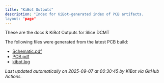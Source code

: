 ```yaml
---
title: "KiBot Outputs"
description: "Index for KiBot-generated index of PCB artifacts.
layout: "page"
---
```


These are the docs & KiBot Outputs for Slice DCMT

The following files were generated from the latest PCB build:

- [Schematic.pdf](./Schematic.pdf)
- [PCB.pdf](./PCB.pdf)
- [kibot.log](./kibot.log)

_Last updated automatically on 2025-09-07 at 00:30:45  by KiBot via GitHub Actions._

